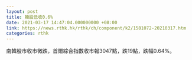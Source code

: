 ```yaml
---
layout: post
title: 韓股低收0.6%
date: 2021-03-17 14:47:04.000000000 +08:00
link: https://news.rthk.hk/rthk/ch/component/k2/1581072-20210317.htm
categories: rthk
---
```


南韓股市收市微跌，首爾綜合指數收市報3047點，跌19點，跌幅0.64%。
